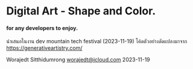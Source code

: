 # Digital Art - Shape and Color.
#### for any developers to enjoy.

นำเสนอในงาน dev mountain tech festival (2023-11-19) โค้ดตัวอย่างดัดแปลงมาจาก https://generativeartistry.com/

Worajedt Sitthidumrong <worajedt@icloud.com> 2023-11-19

